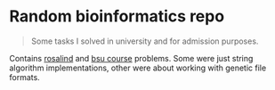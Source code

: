# Random bioinformatics repo
> Some tasks I solved in university and for admission purposes.

Contains [rosalind](rosalind/) and [bsu course](bsu_bio_course/) problems. Some were just string algorithm implementations, other were about
working with genetic file formats.